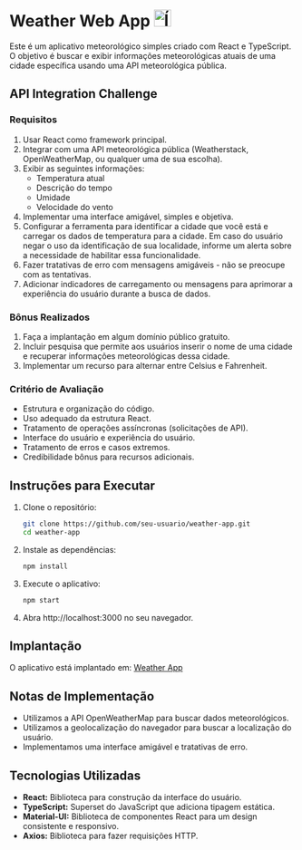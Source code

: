 # Weather Web App <img src="./public/favicon.ico" alt="Ícone do Aplicativo" width="30" style="margin-bottom: -5px;">

Este é um aplicativo meteorológico simples criado com React e TypeScript. O objetivo é buscar e exibir informações meteorológicas atuais de uma cidade específica usando uma API meteorológica pública.

## API Integration Challenge

### Requisitos

1. Usar React como framework principal.
2. Integrar com uma API meteorológica pública (Weatherstack, OpenWeatherMap, ou qualquer uma de sua escolha).
3. Exibir as seguintes informações:
   - Temperatura atual
   - Descrição do tempo
   - Umidade
   - Velocidade do vento
4. Implementar uma interface amigável, simples e objetiva.
5. Configurar a ferramenta para identificar a cidade que você está e carregar os dados de temperatura para a cidade. Em caso do usuário negar o uso da identificação de sua localidade, informe um alerta sobre a necessidade de habilitar essa funcionalidade.
6. Fazer tratativas de erro com mensagens amigáveis - não se preocupe com as tentativas.
7. Adicionar indicadores de carregamento ou mensagens para aprimorar a experiência do usuário durante a busca de dados.

### Bônus Realizados

1. Faça a implantação em algum domínio público gratuito.
2. Incluir pesquisa que permite aos usuários inserir o nome de uma cidade e recuperar informações meteorológicas dessa cidade.
3. Implementar um recurso para alternar entre Celsius e Fahrenheit.

### Critério de Avaliação

- Estrutura e organização do código.
- Uso adequado da estrutura React.
- Tratamento de operações assíncronas (solicitações de API).
- Interface do usuário e experiência do usuário.
- Tratamento de erros e casos extremos.
- Credibilidade bônus para recursos adicionais.

## Instruções para Executar

1. Clone o repositório:

   ```bash
   git clone https://github.com/seu-usuario/weather-app.git
   cd weather-app
   ```

2. Instale as dependências:

   ```bash
   npm install

   ```

3. Execute o aplicativo:

   ```bash
   npm start

   ```

4. Abra http://localhost:3000 no seu navegador.

## Implantação

O aplicativo está implantado em: [Weather App](https://vercel.com/patbarnabes-projects/weather-app)

## Notas de Implementação

- Utilizamos a API OpenWeatherMap para buscar dados meteorológicos.
- Utilizamos a geolocalização do navegador para buscar a localização do usuário.
- Implementamos uma interface amigável e tratativas de erro.

## Tecnologias Utilizadas

- **React:** Biblioteca para construção da interface do usuário.
- **TypeScript:** Superset do JavaScript que adiciona tipagem estática.
- **Material-UI:** Biblioteca de componentes React para um design consistente e responsivo.
- **Axios:** Biblioteca para fazer requisições HTTP.
